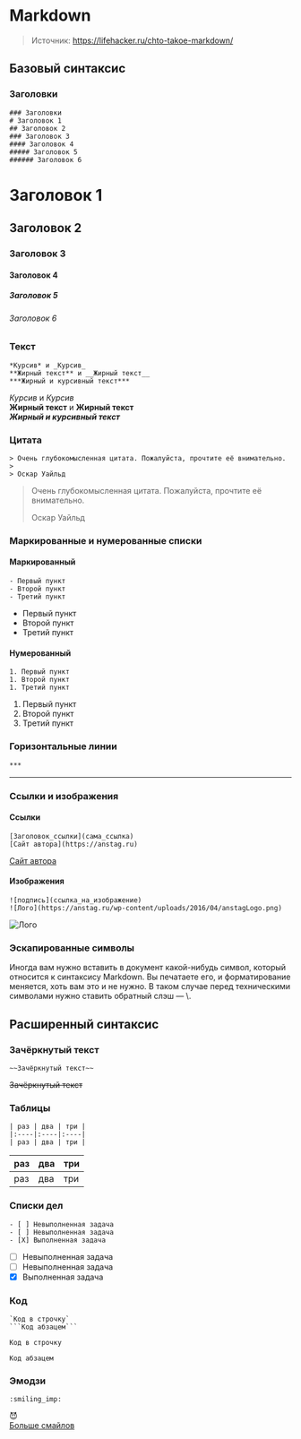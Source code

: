 # Markdown

> Источник: https://lifehacker.ru/chto-takoe-markdown/

## Базовый синтаксис

### Заголовки
```
### Заголовки
# Заголовок 1
## Заголовок 2
### Заголовок 3
#### Заголовок 4
##### Заголовок 5
###### Заголовок 6
```
# Заголовок 1
## Заголовок 2
### Заголовок 3
#### Заголовок 4
##### Заголовок 5
###### Заголовок 6

### Текст
```
*Курсив* и _Курсив_
**Жирный текст** и __Жирный текст__
***Жирный и курсивный текст***
```
*Курсив* и _Курсив_  
**Жирный текст** и __Жирный текст__  
***Жирный и курсивный текст***  

### Цитата
```
> Очень глубокомысленная цитата. Пожалуйста, прочтите её внимательно.
>
> Оскар Уайльд
```
> Очень глубокомысленная цитата. Пожалуйста, прочтите её внимательно.
>
> Оскар Уайльд

### Маркированные и нумерованные списки
#### Маркированный
```
- Первый пункт
- Второй пункт
- Третий пункт
```
- Первый пункт
- Второй пункт
- Третий пункт

#### Нумерованный
```
1. Первый пункт
1. Второй пункт
1. Третий пункт
```
1. Первый пункт
1. Второй пункт
1. Третий пункт

### Горизонтальные линии
```
***
```
***

### Ссылки и изображения
#### Ссылки 
```
[Заголовок_ссылки](сама_ссылка)
[Сайт автора](https://anstag.ru)
```
[Сайт автора](https://anstag.ru)

#### Изображения
```
![подпись](ссылка_на_изображение)
![Лого](https://anstag.ru/wp-content/uploads/2016/04/anstagLogo.png)
```
![Лого](https://anstag.ru/wp-content/uploads/2016/04/anstagLogo.png)

### Эскапированные символы
Иногда вам нужно вставить в документ какой-нибудь символ, который относится к синтаксису Markdown. Вы печатаете его, и форматирование меняется, хоть вам это и не нужно. В таком случае перед техническими символами нужно ставить обратный слэш — \\.

## Расширенный синтаксис

### Зачёркнутый текст
```
~~Зачёркнутый текст~~
```
~~Зачёркнутый текст~~

### Таблицы
```
| раз | два | три |
|:----|:----|:----|
| раз | два | три |
```
| раз | два | три |
|:----|:----|:----|
| раз | два | три |

### Списки дел
```
- [ ] Невыполненная задача
- [ ] Невыполненная задача
- [X] Выполненная задача
```
- [ ] Невыполненная задача
- [ ] Невыполненная задача
- [X] Выполненная задача

### Код
```
`Код в строчку`
```Код абзацем```
```
`Код в строчку`  
```
Код абзацем
```

### Эмодзи
```
:smiling_imp:
```
:smiling_imp:  
[Больше смайлов](https://www.webfx.com/tools/emoji-cheat-sheet/)  
